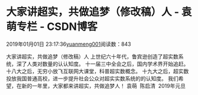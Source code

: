 
# 大家讲超实，共做追梦（修改稿）人 - 袁萌专栏 - CSDN博客

2019年01月01日 23:17:36[yuanmeng001](https://me.csdn.net/yuanmeng001)阅读数：843


大家讲超实，共做追梦（修改稿）人
上世纪六十年代，鲁宾逊创造了超实数系统，深了人类对数量的认认知度。
十一届三中全会之后，国内学术界开始追赶。
十八大之后，无穷小放飞互联网大课堂，科普超实数概念。
十九大之后，超实数投放我国普通高校，进一步提升社会公众对超实实数系统的的认知度。
我们希望，在新的一年里，大家都来讲超实，共做追梦人！
袁萌  陈启清  2019年元旦


